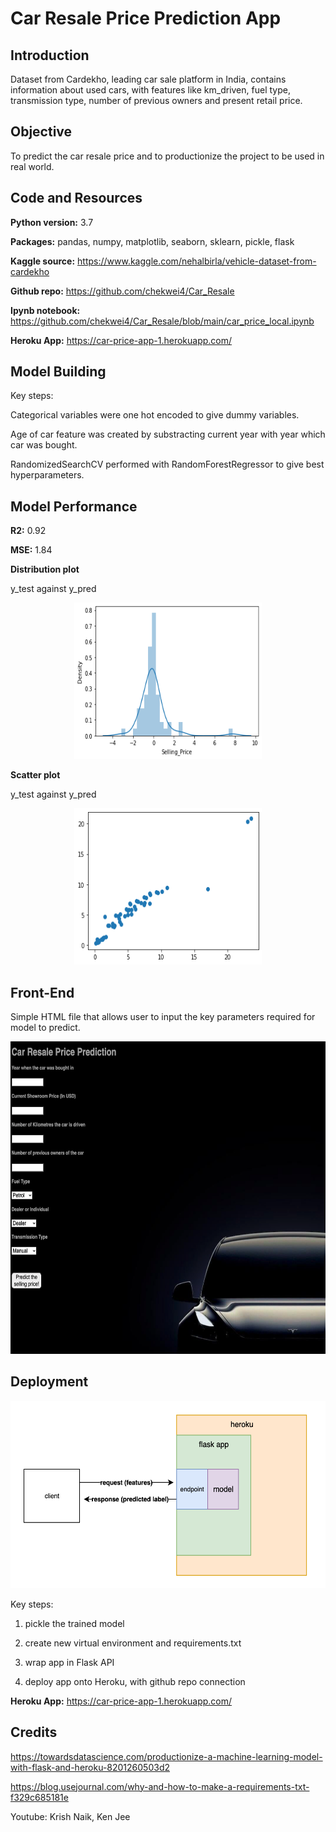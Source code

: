 # Car Resale Price Prediction App

## Introduction
Dataset from Cardekho, leading car sale platform in India, contains information about used cars, with features like km_driven, fuel type, transmission type, number of previous owners and present retail price. 

## Objective 
To predict the car resale price and to productionize the project to be used in real world. 

## Code and Resources
**Python version:** 3.7

**Packages:** pandas, numpy, matplotlib, seaborn, sklearn, pickle, flask

**Kaggle source:** https://www.kaggle.com/nehalbirla/vehicle-dataset-from-cardekho

**Github repo:** https://github.com/chekwei4/Car_Resale

**Ipynb notebook:** https://github.com/chekwei4/Car_Resale/blob/main/car_price_local.ipynb

**Heroku App:** https://car-price-app-1.herokuapp.com/

## Model Building 

Key steps:

Categorical variables were one hot encoded to give dummy variables. 

Age of car feature was created by substracting current year with year which car was bought. 

RandomizedSearchCV performed with RandomForestRegressor to give best hyperparameters. 

## Model Performance 

**R2:** 0.92

**MSE:**  1.84

**Distribution plot**

y_test against y_pred
<p align="center">
    <img width=300, height=250, src="./images/distplot.png">
</p>

**Scatter plot**

y_test against y_pred
<p align="center">
    <img width=300, height=250, src="./images/scatterplot.png">
</p>

## Front-End
Simple HTML file that allows user to input the key parameters required for model to predict. 

<p align="center">
    <img width=700, height=500, src="./images/app.png">
</p>

## Deployment
<p align="center">
    <img width=600, height=300, src="./images/flaskheroku.png">
</p>

Key steps:

1. pickle the trained model

2. create new virtual environment and requirements.txt

3. wrap app in Flask API

4. deploy app onto Heroku, with github repo connection

**Heroku App:** https://car-price-app-1.herokuapp.com/

<!-- ![flask heroku info](./images/flaskheroku.png) -->




## Credits
https://towardsdatascience.com/productionize-a-machine-learning-model-with-flask-and-heroku-8201260503d2

https://blog.usejournal.com/why-and-how-to-make-a-requirements-txt-f329c685181e

Youtube: Krish Naik, Ken Jee